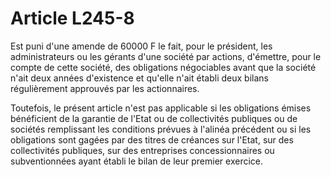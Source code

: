 # Article L245-8

Est puni d'une amende de 60000 F le fait, pour le président, les administrateurs ou les gérants d'une société par actions, d'émettre, pour le compte de cette société, des obligations négociables avant que la société n'ait deux années d'existence et qu'elle n'ait établi deux bilans régulièrement approuvés par les actionnaires.

Toutefois, le présent article n'est pas applicable si les obligations émises bénéficient de la garantie de l'Etat ou de collectivités publiques ou de sociétés remplissant les conditions prévues à l'alinéa précédent ou si les obligations sont gagées par des titres de créances sur l'Etat, sur des collectivités publiques, sur des entreprises concessionnaires ou subventionnées ayant établi le bilan de leur premier exercice.
